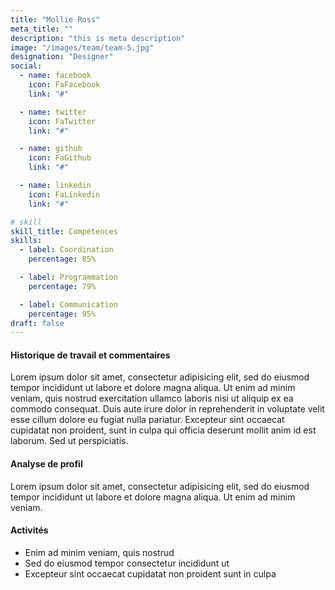 ```yaml
---
title: "Mollie Ross"
meta_title: ""
description: "this is meta description"
image: "/images/team/team-5.jpg"
designation: "Designer"
social:
  - name: facebook
    icon: FaFacebook
    link: "#"

  - name: twitter
    icon: FaTwitter
    link: "#"

  - name: github
    icon: FaGithub
    link: "#"

  - name: linkedin
    icon: FaLinkedin
    link: "#"

# skill
skill_title: Compétences
skills:
  - label: Coordination
    percentage: 85%

  - label: Programmation
    percentage: 79%

  - label: Communication
    percentage: 95%
draft: false
---
```


#### Historique de travail et commentaires

Lorem ipsum dolor sit amet, consectetur adipisicing elit, sed do eiusmod tempor incididunt ut labore et dolore magna aliqua. Ut enim ad minim veniam, quis nostrud exercitation ullamco laboris nisi ut aliquip ex ea commodo consequat. Duis aute irure dolor in reprehenderit in voluptate velit esse cillum dolore eu fugiat nulla pariatur. Excepteur sint occaecat cupidatat non proident, sunt in culpa qui officia deserunt mollit anim id est laborum. Sed ut perspiciatis.

#### Analyse de profil

Lorem ipsum dolor sit amet, consectetur adipisicing elit, sed do eiusmod tempor incididunt ut labore et dolore magna aliqua. Ut enim ad minim veniam.

#### Activités

- Enim ad minim veniam, quis nostrud
- Sed do eiusmod tempor consectetur incididunt ut
- Excepteur sint occaecat cupidatat non proident sunt in culpa
